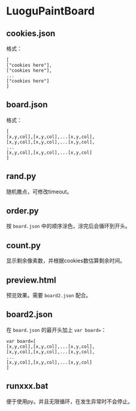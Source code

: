 # LuoguPaintBoard

## cookies.json

格式：

```
[
["cookies here"],
["cookies here"],
...
["cookies here"]
]
```

## board.json

格式：

```
[
[x,y,col],[x,y,col],...[x,y,col],
[x,y,col],[x,y,col],...[x,y,col],
...
[x,y,col],[x,y,col],...[x,y,col]
]
```

## rand.py

随机撒点，可修改timeout。

## order.py

按 `board.json` 中的顺序涂色，涂完后会循环到开头。

## count.py

显示剩余像素数，并根据cookies数估算剩余时间。

## preview.html

预览效果。需要 `board2.json` 配合。

## board2.json

在 `board.json` 的最开头加上 `var board=`：

```
var board=[
[x,y,col],[x,y,col],...[x,y,col],
[x,y,col],[x,y,col],...[x,y,col],
...
[x,y,col],[x,y,col],...[x,y,col]
]
```

## runxxx.bat

便于使用py。并且无限循环，在发生异常时不会停止。